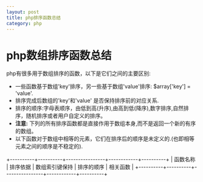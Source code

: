 ```yaml
---
layout: post
title: php排序函数总结
category: php
---
```


# php数组排序函数总结

php有很多用于数组排序的函数，以下是它们之间的主要区别:

* 一些函数基于数组'key'排序，另一些基于数组'value'排序: $array['key'] = 'value'.
* 排序完成后数组的'key'和'value' 是否保持排序前的对应关系.
* 排序的顺序:字母表顺序，由低到高(升序),由高到低(降序),数字排序,自然排序，随机排序或者用户自定义的排序。
* **注意:** 下列的所有排序函数都是直接作用于数组本身,而不是返回一个新的有序的数组。
* 以下函数对于数组中相等的元素，它们在排序后的顺序是未定义的.(也即相等元素之间的顺序是不稳定的).

+----------+----------+----------------+------------+----------+
| 函数名称 | 排序依据 | 数组索引键保持 | 排序的顺序 | 相关函数 |
+----------+----------+----------------+------------+----------+
